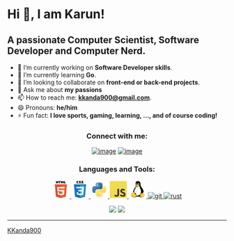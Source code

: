 <h1> Hi 👋, I am Karun! </h1>
<h2>A passionate Computer Scientist, Software Developer and Computer Nerd.</h2>

- 🔭 I’m currently working on **Software Developer skills**.
- 🌱 I’m currently learning **Go**.
- 👯 I’m looking to collaborate on **front-end or back-end projects**.
- 💬 Ask me about **my passions**
- 📫 How to reach me: **kkanda900@gmail.com**.
- 😄 Pronouns: **he/him**
- ⚡ Fun fact: **I love sports, gaming, learning, ..., and of course coding!**

<h3 align="center">Connect with me:</h3>
<div align="center">
  
[![image](https://img.shields.io/badge/LinkedIn-0077B5?style=for-the-badge&logo=linkedin&logoColor=white)](https://www.linkedin.com/in/karunkanda/)
[![image](https://img.shields.io/badge/Gmail-D14836?style=for-the-badge&logo=gmail&logoColor=white)](mailto:kkanda900@gmail.com)

</div>

<h3 align="center">Languages and Tools:</h3>

<p align="center"> 
  <a href="https://www.w3.org/html/" target="_blank"> 
    <img src="https://raw.githubusercontent.com/devicons/devicon/master/icons/html5/html5-original-wordmark.svg" alt="html5" width="40" height="40"/> 
  </a>
  <a href="https://www.w3schools.com/css/" target="_blank"> 
    <img src="https://raw.githubusercontent.com/devicons/devicon/master/icons/css3/css3-original-wordmark.svg" alt="css3" width="40" height="40"/> 
  </a> 
  <a href="https://www.python.org" target="_blank"> 
    <img src="https://raw.githubusercontent.com/devicons/devicon/master/icons/python/python-original.svg" alt="python" width="40" height="40"/> 
  </a>  
  <a href="https://developer.mozilla.org/en-US/docs/Web/JavaScript" target="_blank"> 
    <img src="https://raw.githubusercontent.com/devicons/devicon/master/icons/javascript/javascript-original.svg" alt="javascript" width="40" height="40"/> 
  </a> 
  <a href="https://www.linux.org/" target="_blank"> 
    <img src="https://raw.githubusercontent.com/devicons/devicon/master/icons/linux/linux-original.svg" alt="linux" width="40" height="40"/> 
  </a> 
  <a href="https://git-scm.com/" target="_blank"> 
    <img src="https://www.vectorlogo.zone/logos/git-scm/git-scm-icon.svg" alt="git" width="40" height="40"/> 
  </a>
  <a href="https://www.rust-lang.org/" target="_blank"> 
    <img src="https://www.vectorlogo.zone/logos/rust-lang/rust-lang-ar21.svg" alt="rust" width="40" height="40"/> 
  </a>
</p>

<p align= "center">
  <img height= "150" src="https://github-readme-stats.vercel.app/api?username=KKanda900&theme=react&show_icons=true&include_all_commits=true" />
  <img height= "150" src="https://github-readme-stats.vercel.app/api/top-langs/?username=KKanda900&theme=react&layout=compact" />
</p>

------

[KKanda900](https://github.com/KKanda900)
